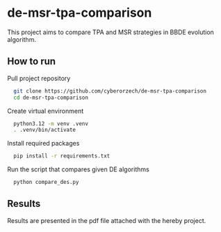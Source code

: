 # de-msr-tpa-comparison

This project aims to compare TPA and MSR strategies in BBDE evolution algorithm.

## How to run

Pull project repository

```bash
  git clone https://github.com/cyberorzech/de-msr-tpa-comparison
  cd de-msr-tpa-comparison
```

Create virtual environment

```bash
  python3.12 -m venv .venv
  . .venv/bin/activate
```

Install required packages

```bash
  pip install -r requirements.txt
```

Run the script that compares given DE algorithms

```bash
  python compare_des.py
```

## Results

Results are presented in the pdf file attached with the hereby project.
